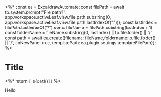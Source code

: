 <%*
const ea = ExcalidrawAutomate;
const filePath = await tp.system.prompt("File path?", app.workspace.activeLeaf.view.file.path.substring(0, app.workspace.activeLeaf.view.file.path.lastIndexOf(".")));
const lastIndex = filePath.lastIndexOf("/")
const fileName = filePath.substring(lastIndex + 1)
const folderName = fileName.substring(0, lastIndex) || tp.file.folder() || '/'
const path = await ea.create({filename: fileName,foldername:tp.file.folder() || '/', onNewPane: true, templatePath: ea.plugin.settings.templateFilePath});
%>
# Title

<%*
return `[[${path}]]`
%>

Hello